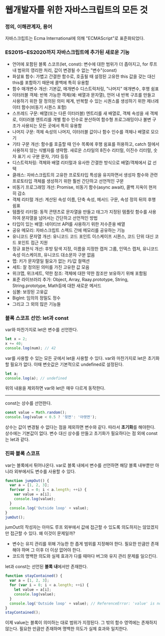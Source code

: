 # 웹개발자를 위한 자바스크립트의 모든 것
### 정의, 이해관계자, 용어
자바스크립트는 Ecma International에 의해 "ECMAScript"로 표준화되었다.
### ES2015~ES2020까지 자바스크립트에 추가된 새로운 기능
- 언어에 포함된 블록 스코프(let, const): 변수에 대한 범위가 더 좁아지고, for 루프 내 범위의 영리한 처리, 값이 변경될 수 없는 "변수"(const)
- 화살표 함수: 가볍고 간결한 함수로, 호출될 때 설정된 고유한 this 값을 갖는 대신 this를 포함하기 때문에 콜백에 특히 유용함
- 함수 매개변수 개선: 기본값, 매개변수 디스트럭처링, "나머지" 매개변수, 후행 쉼표
- 이터러블 객체: 반복 가능한 객체(예: 배열과 문자열), 언어 내 반복 구조를 만들고 사용하기 위한 잘 정의된 의미 체계, 반복할 수 있는 시퀀스를 생성하기 위한 제너레이터 함수(비동기 시퀀스 포함)
- 스프레드 구문: 배열(또는 다른 이터러블) 엔트리를 새 배열로, 객체 속성을 새 객체로, 이터러블 엔트리를 개별 함수 인수로 분산하여 함수형 프로그래밍이나 불변 구조가 사용되는 모든 곳에서 특히 유용함
- 나머지 구문: 객체 속성의 나머지, 이터러블 값이나 함수 인수를 객체나 배열로 모으기
- 기타 구문 개선: 함수를 호출할 때 인수 목록에 후행 쉼표를 허용하고, catch 절에서 사용하지 않는 식별자를 생략함. 새로운 스타일의 8진수 리터럴, 이진수 리터럴, 숫자 표기 시 구분 문자, 기타 등등
- 디스트럭처링: 객체와 배열 리터럴과 유사한 간결한 방식으로 배열/객체에서 값 선택
- 클래스: 자바스크립트의 고유한 프로토타입 특성을 유지하면서 생성자 함수와 관련 프로토타입 객체를 생성하기 위한 훨씬 간단하고 선언적인 구문
- 비동기 프로그래밍 개선: Promise, 비동기 함수(async await), 콜백 지옥이 현저히 감소
- 객체 리터럴 개선: 계산된 속성 이름, 단축 속성, 메서드 구문, 속성 정의 뒤의 후행 쉼표
- 템플릿 리터럴: 동적 콘텐츠로 문자열을 만들고 태그가 지정된 템플릿 함수를 사용하여 문자열을 넘어서는 간단하고 선언적인 방법
- 타입이 있는 배열: 네이티브 API를 사용하기 위한 저수준용 배열
- 공유 메모리: 자바스크립트 스렉드 간에 메모리를 공유하는 기능
- 유니코드 문자열 개선: 유니코드 코드 포인트 이스케이프 시퀀스, 코드 단위 대신 코드 포인트 접근 지원
- 정규 표현식 개선: 후방 탐색 지정, 이름을 지정한 캡처 그룹, 인덱스 캡처, 유니코드 속성 이스케이프, 유니코드 대소문자 구분 없음
- 맵: 키가 문자열일 필요가 없는 키/값 컬렉션
- 세트: 잘 정의된 의미를 가진 고유한 값 모음
- 위크맵, 위크세트, 약한 참조: 객체에 대한 약한 참조만 보유하기 위해 포함됨
- 표준 라이브러리 추가: Object, Array, Raay.prototype, String, String.prototype, Math등에 대한 새로운 메서드
- 심볼: 보장된 고윳값
- BigInt: 임의의 정밀도 정수
- 그리고 그 외의 많은 기능들
### 블록 스코프 선언: let과 const
var와 마찬가지로 let은 변수를 선언한다.
```js
let x = 2;
x += 40;
console.log(num); // 42
```
var를 사용할 수 있는 모든 곳에서 let을 사용할 수 있다. var와 마찬가지로 let은 초기화할 필요가 없다. 이때 변숫값은 기본적으로 undefined로 설정된다.
```js
let a;
console.log(a); // undefined
```
위의 내용을 제외하면 var와 let은 매우 다르게 동작한다.

---
const는 상수를 선언한다.
```js
const value = Math.random();
console.log(value < 0.5 ? '윗면': '아랫면'); 
```
상수는 값이 변경될 수 없다는 점을 제외하면 변수와 같다.
따라서 **초기화**를 해야한다.
상수에는 기본값이 없다. 변수 대신 상수를 만들고 초기화가 필요하다는 점 외에 const는 let과 같다.
### 진짜 블록 스코프
var는 블록에서 튀어나온다. var로 블록 내에서 변수를 선언하면 해당 블록 내부뿐만 아니라 외부에서도 변수를 사용할 수 있다.
```js
function jumpOut() {
  var a = [1, 2, 3];
  for(var i = 0; i < a.length; ++i) {
    var value = a[i];
    console.log(value);
  }
  console.log('Outside loop' + value);
}
jumOut();
```
jumOut의 작성자는 아마도 루프 외부에서 값에 접근할 수 있도록 의도하지는 않았겠지만 접근할 수 있다. 왜 이것이 문제일까?
- 변수는 유지 관리를 위해 가능한 한 좁게 범위를 지정해야 한다.
필요한 만큼만 존재해야 하며 그 이후 더 이상 없어야 한다.
- 코드의 명백한 의도와 실제 효과가 다를 때마다 버그와 유지 관리 문제를 일으킨다.

let과 const는 선언된 **블록 내**에서만 존재한다.
```js
function stayContained() {
  var a = [1, 2, 3];
  for (var i = 0; i < a.length; ++i) {
    let value = a[i];
    console.log(value);
  }
  console.log('Outside loop' + value); // ReferenceError: 'value' is not defined
}
stayContained();
```
이제 value는 블록이 의미하는 대로 범위가 지정된다. 그 밖의 함수 영역에는 존재하지 않는다.
필요한 만큼만 존재하며 명백한 의도가 실제 효과와 일치한다.

